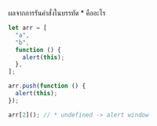 ผลจากการรันคำสั่งในบรรทัด \* คืออะไร

```js
let arr = [
  "a",
  "b",
  function () {
    alert(this);
  },
];

arr.push(function () {
  alert(this);
});

arr[2](); // * undefined -> alert window
```
